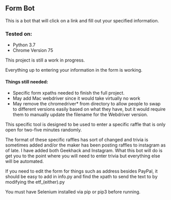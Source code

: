 ## Form Bot
This is a bot that will click on a link and fill out your specified information.

### Tested on:
- Python 3.7
- Chrome Version 75

This project is still a work in progress.

Everything up to entering your information in the form is working.

#### Things still needed:
- Specific form xpaths needed to finish the full project.
- May add Mac webdriver since it would take virtually no work
- May remove the chromedriver* from directory to allow people to swap to different versions easily based on what they have, but it would require them to manually update the filename for the Webdriver version.

This specific tool is designed to be used to enter a specific raffle that is only open for two-five minutes randomly.

The format of these specific raffles has sort of changed and trivia is sometimes added and/or the maker has been posting raffles to instagram as of late. I have added both Geekhack and Instagram. What this bot will do is get you to the point where you will need to enter trivia but everything else will be automated.

If you need to edit the form for things such as address besides PayPal, it should be easy to add in info.py and find the xpath to send the text to by modifying the etf_(either).py

You must have Selenium installed via pip or pip3 before running.
